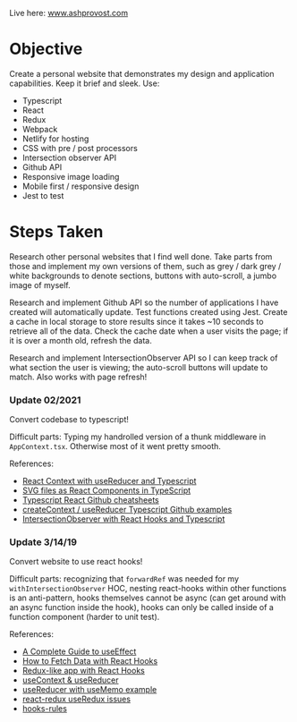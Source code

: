 Live here: www.ashprovost.com

Objective
===

Create a personal website that demonstrates my design and application capabilities. Keep it brief and sleek.
Use:
  - Typescript
  - React
  - Redux
  - Webpack
  - Netlify for hosting
  - CSS with pre / post processors
  - Intersection observer API
  - Github API
  - Responsive image loading
  - Mobile first / responsive design
  - Jest to test

Steps Taken
===

Research other personal websites that I find well done. Take parts from those and implement my own versions of them, such as grey / dark grey / white backgrounds to denote sections, buttons with auto-scroll, a jumbo image of myself.

Research and implement Github API so the number of applications I have created will automatically update. Test functions created using Jest. Create a cache in local storage to store results since it takes ~10 seconds to retrieve all of the data. Check the cache date when a user visits the page; if it is over a month old, refresh the data.

Research and implement IntersectionObserver API so I can keep track of what section the user is viewing; the auto-scroll buttons will update to match. Also works with page refresh!

### Update 02/2021

Convert codebase to typescript!

Difficult parts: Typing my handrolled version of a thunk middleware in `AppContext.tsx`. Otherwise most of it went pretty smooth.

References:
- [React Context with useReducer and Typescript](https://dev.to/elisealcala/react-context-with-usereducer-and-typescript-4obm)
- [SVG files as React Components in TypeScript](https://duncanleung.com/typescript-module-declearation-svg-img-assets/)
- [Typescript React Github cheatsheets](https://github.com/typescript-cheatsheets/react)
- [createContext / useReducer Typescript Github examples](https://gist.github.com/sw-yx/f18fe6dd4c43fddb3a4971e80114a052)
- [IntersectionObserver with React Hooks and Typescript](https://www.darrencoxall.com/react/intersection-observer-component/)

### Update 3/14/19

Convert website to use react hooks!

Difficult parts: recognizing that `forwardRef` was needed for my `withIntersectionObserver` HOC, nesting react-hooks within other functions is an anti-pattern, hooks themselves cannot be async (can get around with an async function inside the hook), hooks can only be called inside of a function component (harder to unit test).

References:
- [A Complete Guide to useEffect](https://overreacted.io/a-complete-guide-to-useeffect/)
- [How to Fetch Data with React Hooks](https://www.robinwieruch.de/react-hooks-fetch-data/)
- [Redux-like app with React Hooks](https://medium.com/yld-engineering-blog/rolling-your-own-redux-with-react-hooks-and-context-bbeea18b1253)
- [useContext & useReducer](https://medium.com/crowdbotics/how-to-use-usereducer-in-react-hooks-for-performance-optimization-ecafca9e7bf5)
- [useReducer with useMemo example](https://github.com/reactjs/reactjs.org/issues/1604#issuecomment-458878841)
- [react-redux useRedux issues](https://github.com/reduxjs/react-redux/issues/1177)
- [hooks-rules](https://reactjs.org/docs/hooks-rules.html#explanation)
